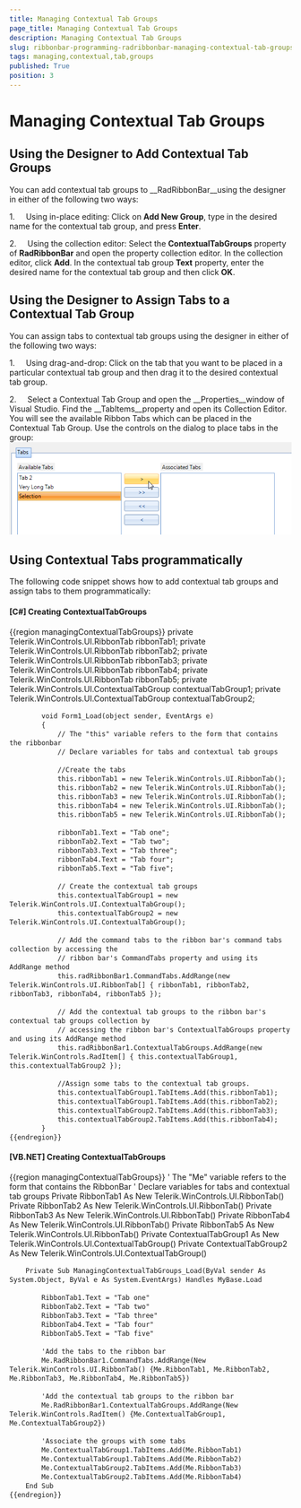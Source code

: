 ```yaml
---
title: Managing Contextual Tab Groups
page_title: Managing Contextual Tab Groups
description: Managing Contextual Tab Groups
slug: ribbonbar-programming-radribbonbar-managing-contextual-tab-groups
tags: managing,contextual,tab,groups
published: True
position: 3
---
```


# Managing Contextual Tab Groups



## Using the Designer to Add Contextual Tab Groups

You can add contextual tab groups to __RadRibbonBar__using the designer in either of the following two ways:

1.     Using in-place editing: Click on __Add New Group__, type in the desired name for the contextual tab group, and press __Enter__.

2.     Using the collection editor: Select the __ContextualTabGroups__ property of __RadRibbonBar__ and open the property collection editor. In the collection editor, click __Add__. In the contextual tab group __Text__ property, enter the desired name for the contextual tab group and then click __OK__.

## Using the Designer to Assign Tabs to a Contextual Tab Group

You can assign tabs to contextual tab groups using the designer in either of the following two ways: 

1.     Using drag-and-drop: Click on the tab that you want to be placed in a particular contextual tab group and then drag it to the desired contextual tab group.

2.     Select a Contextual Tab Group and open the __Properties__window of Visual Studio. Find the __TabItems__property and open its Collection Editor. You will see the available Ribbon Tabs which can be placed in the Contextual Tab Group. Use the controls on the dialog to place tabs in the group:![ribbonbar-programming-radribbonbar-managing-contextual-tab-groups 001](images/ribbonbar-programming-radribbonbar-managing-contextual-tab-groups001.png)

## Using Contextual Tabs programmatically

The following code snippet shows how to add contextual tab groups and assign tabs to them programmatically:

#### __[C#] Creating ContextualTabGroups__

{{region managingContextualTabGroups}}
	        private Telerik.WinControls.UI.RibbonTab ribbonTab1;
	        private Telerik.WinControls.UI.RibbonTab ribbonTab2;
	        private Telerik.WinControls.UI.RibbonTab ribbonTab3;
	        private Telerik.WinControls.UI.RibbonTab ribbonTab4;
	        private Telerik.WinControls.UI.RibbonTab ribbonTab5;
	        private Telerik.WinControls.UI.ContextualTabGroup contextualTabGroup1;
	        private Telerik.WinControls.UI.ContextualTabGroup contextualTabGroup2;
	
	        void Form1_Load(object sender, EventArgs e)
	        {
	            // The "this" variable refers to the form that contains the ribbonbar
	            // Declare variables for tabs and contextual tab groups
	
	            //Create the tabs
	            this.ribbonTab1 = new Telerik.WinControls.UI.RibbonTab();
	            this.ribbonTab2 = new Telerik.WinControls.UI.RibbonTab();
	            this.ribbonTab3 = new Telerik.WinControls.UI.RibbonTab();
	            this.ribbonTab4 = new Telerik.WinControls.UI.RibbonTab();
	            this.ribbonTab5 = new Telerik.WinControls.UI.RibbonTab();
	
	            ribbonTab1.Text = "Tab one";
	            ribbonTab2.Text = "Tab two";
	            ribbonTab3.Text = "Tab three";
	            ribbonTab4.Text = "Tab four";
	            ribbonTab5.Text = "Tab five";
	
	            // Create the contextual tab groups
	            this.contextualTabGroup1 = new Telerik.WinControls.UI.ContextualTabGroup();
	            this.contextualTabGroup2 = new Telerik.WinControls.UI.ContextualTabGroup();
	
	            // Add the command tabs to the ribbon bar's command tabs collection by accessing the
	            // ribbon bar's CommandTabs property and using its AddRange method
	            this.radRibbonBar1.CommandTabs.AddRange(new Telerik.WinControls.UI.RibbonTab[] { ribbonTab1, ribbonTab2, ribbonTab3, ribbonTab4, ribbonTab5 });
	
	            // Add the contextual tab groups to the ribbon bar's contextual tab groups collection by
	            // accessing the ribbon bar's ContextualTabGroups property and using its AddRange method
	            this.radRibbonBar1.ContextualTabGroups.AddRange(new Telerik.WinControls.RadItem[] { this.contextualTabGroup1, this.contextualTabGroup2 });
	
	            //Assign some tabs to the contextual tab groups.
	            this.contextualTabGroup1.TabItems.Add(this.ribbonTab1);
	            this.contextualTabGroup1.TabItems.Add(this.ribbonTab2);
	            this.contextualTabGroup2.TabItems.Add(this.ribbonTab3);
	            this.contextualTabGroup2.TabItems.Add(this.ribbonTab4);
	        }
	{{endregion}}



#### __[VB.NET] Creating ContextualTabGroups__

{{region managingContextualTabGroups}}
	    ' The "Me" variable refers to the form that contains the RibbonBar
	    ' Declare variables for tabs and contextual tab groups
	    Private RibbonTab1 As New Telerik.WinControls.UI.RibbonTab()
	    Private RibbonTab2 As New Telerik.WinControls.UI.RibbonTab()
	    Private RibbonTab3 As New Telerik.WinControls.UI.RibbonTab()
	    Private RibbonTab4 As New Telerik.WinControls.UI.RibbonTab()
	    Private RibbonTab5 As New Telerik.WinControls.UI.RibbonTab()
	    Private ContextualTabGroup1 As New Telerik.WinControls.UI.ContextualTabGroup()
	    Private ContextualTabGroup2 As New Telerik.WinControls.UI.ContextualTabGroup()
	
	    Private Sub ManagingContextualTabGroups_Load(ByVal sender As System.Object, ByVal e As System.EventArgs) Handles MyBase.Load
	
	        RibbonTab1.Text = "Tab one"
	        RibbonTab2.Text = "Tab two"
	        RibbonTab3.Text = "Tab three"
	        RibbonTab4.Text = "Tab four"
	        RibbonTab5.Text = "Tab five"
	
	        'Add the tabs to the ribbon bar
	        Me.RadRibbonBar1.CommandTabs.AddRange(New Telerik.WinControls.UI.RibbonTab() {Me.RibbonTab1, Me.RibbonTab2, Me.RibbonTab3, Me.RibbonTab4, Me.RibbonTab5})
	
	        'Add the contextual tab groups to the ribbon bar
	        Me.RadRibbonBar1.ContextualTabGroups.AddRange(New Telerik.WinControls.RadItem() {Me.ContextualTabGroup1, Me.ContextualTabGroup2})
	
	        'Associate the groups with some tabs
	        Me.ContextualTabGroup1.TabItems.Add(Me.RibbonTab1)
	        Me.ContextualTabGroup1.TabItems.Add(Me.RibbonTab2)
	        Me.ContextualTabGroup2.TabItems.Add(Me.RibbonTab3)
	        Me.ContextualTabGroup2.TabItems.Add(Me.RibbonTab4)
	    End Sub
	{{endregion}}








